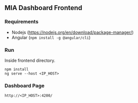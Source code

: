 ## MIA Dashboard Frontend

### Requirements
- Nodejs (https://nodejs.org/en/download/package-manager/)
- Angular (```npm install -g @angular/cli```)

### Run
Inside frontend directory.
```
npm install
ng serve --host <IP_HOST>
```
### Dashboard Page
```
http://<IP_HOST>:4200/
```
